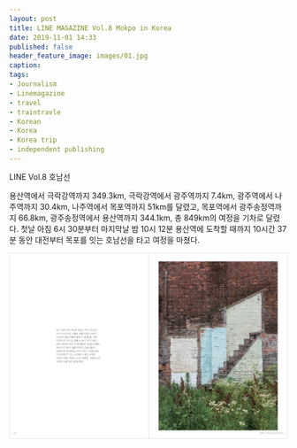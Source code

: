 ```yaml
---
layout: post
title: LINE MAGAZINE Vol.8 Mokpo in Korea
date: 2019-11-01 14:33
published: false
header_feature_image: images/01.jpg
caption:
tags:    
- Journalism
- Linemagazine
- travel
- traintravle
- Korean
- Korea
- Korea trip
- independent publishing
---
```




LINE Vol.8 호남선

용산역에서 극락강역까지 349.3km, 극락강역에서 광주역까지 7.4km, 광주역에서 나주역까지 30.4km,
나주역에서 목포역까지 51km를 달렸고, 목포역에서 광주송정역까지 66.8km, 광주송정역에서 용산역까지
344.1km, 총 849km의 여정을 기차로 달렸다. 첫날 아침 6시 30분부터 마지막날 밤 10시 12분
용산역에 도착할 때까지 10시간 37분 동안 대전부터 목포를 잇는 호남선을 타고 여정을 마쳤다.

[![Mokpo in Korea](/images/01.jpg)](/images/01.jpg)
